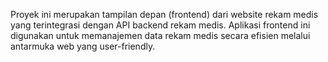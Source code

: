 Proyek ini merupakan tampilan depan (frontend) dari website rekam medis yang terintegrasi dengan API backend rekam medis. Aplikasi frontend ini digunakan untuk memanajemen data rekam medis secara efisien melalui antarmuka web yang user-friendly.
